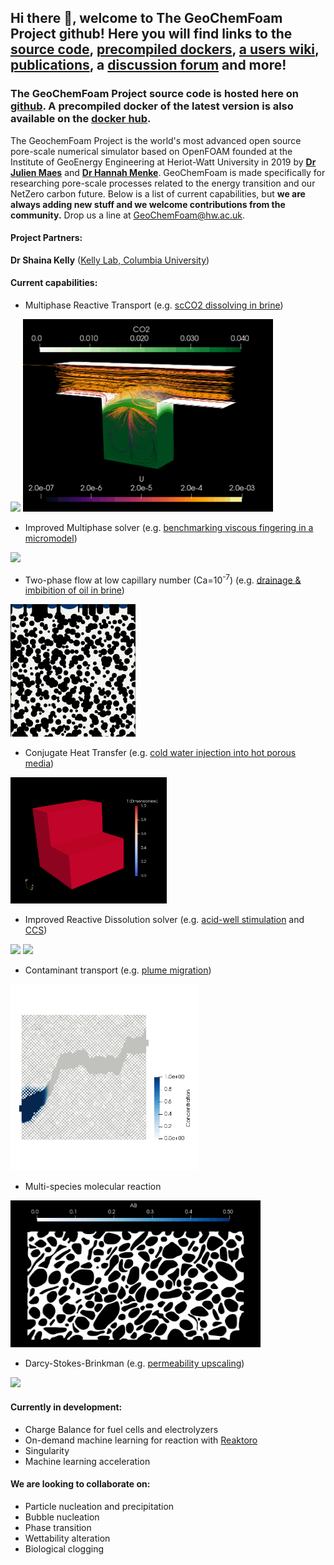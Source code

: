## Hi there 👋, welcome to The GeoChemFoam Project github! Here you will find links to the [source code](https://github.com/GeoChemFoam/GeoChemFoam-5.0), [precompiled dockers](https://hub.docker.com/r/jcmaes), [a users wiki](https://github.com/GeoChemFoam/GeoChemFoam/wiki), [publications](https://github.com/GeoChemFoam/GeoChemFoam/tree/main/GeoChemFoam_Papers), a [discussion forum](https://github.com/GeoChemFoam/GeoChemFoam/discussions) and more!

### The GeoChemFoam Project source code is hosted here on [github](https://github.com/GeoChemFoam/GeoChemFoam-5.0). A precompiled docker of the latest version is also available on the [docker hub](https://hub.docker.com/r/jcmaes/geochemfoam-5.0).

The GeochemFoam Project is the world's most advanced open source pore-scale numerical simulator based on OpenFOAM founded at the Institute of GeoEnergy Engineering at Heriot-Watt University in 2019 by [__Dr Julien Maes__](www.julienmaes.com) and [__Dr Hannah Menke__](https://scholar.google.co.uk/citations?user=tVSGe5IAAAAJ&hl=en). GeoChemFoam is made specifically for researching pore-scale processes related to the energy transition and our NetZero carbon future. Below is a list of current capabilities, but __we are always adding new stuff and we welcome contributions from the community.__ Drop us a line at GeoChemFoam@hw.ac.uk.
#### __Project Partners:__
__Dr Shaina Kelly__ ([Kelly Lab, Columbia University](https://kellylab.engineering.columbia.edu/))


#### __Current capabilities:__
- Multiphase Reactive Transport (e.g. [scCO2 dissolving in brine](https://arxiv.org/pdf/2103.03579.pdf))

<img src="https://github.com/GeoChemFoam/GeoChemFoam/blob/main/wikiImages/multiphaseReactive.gif" width="300"> <img src="https://github.com/GeoChemFoam/GeoChemFoam/blob/main/wikiImages/CavityDissolution.gif" width="400">

- Improved Multiphase solver (e.g. [benchmarking viscous fingering in a micromodel](https://github.com/GeoChemFoam/GeoChemFoam/blob/main/GeoChemFoam_Papers/Zhaoetal2019_PoreScaleModels_PNAS.pdf))

<img src="https://github.com/GeoChemFoam/GeoChemFoam/blob/main/wikiImages/multiphaseFlow.gif" width="200">

- Two-phase flow at low capillary number (Ca=10<sup>-7</sup>) (e.g. [drainage & imbibition of oil in brine](https://arxiv.org/abs/2105.10576))

<img src="https://github.com/GeoChemFoam/GeoChemFoam/blob/main/wikiImages/multiphaseFlowLowCa.gif" width="200"> 

- Conjugate Heat Transfer (e.g. [cold water injection into hot porous media](https://arxiv.org/abs/2110.03311))

<img src="https://github.com/GeoChemFoam/GeoChemFoam/blob/main/wikiImages/BentheimerT.gif" width="250">

- Improved Reactive Dissolution solver (e.g. [acid-well stimulation](https://www.earthdoc.org/content/papers/10.3997/2214-4609.202035250) and [CCS](https://arxiv.org/abs/2204.07019))

<img src="https://github.com/GeoChemFoam/GeoChemFoam/blob/main/wikiImages/HM120_60_120Pe100_K10AnimatedSlices.gif" width="200"> <img src="https://github.com/GeoChemFoam/GeoChemFoam/blob/main/wikiImages/HM120_60_120Pe1_K0.1AnimatedSlices.gif" width="200"> 

- Contaminant transport (e.g. [plume migration](https://arxiv.org/abs/2103.03597))

<img src="https://github.com/GeoChemFoam/GeoChemFoam/blob/main/wikiImages/ns_het.gif" width="300"> 

- Multi-species molecular reaction 
 
<img src="https://github.com/GeoChemFoam/GeoChemFoam/blob/main/wikiImages/singlePhaseBimolecularReaction.gif" width="400">

- Darcy-Stokes-Brinkman (e.g. [permeability upscaling](https://www.nature.com/articles/s41598-021-82029-2))

<img src="https://github.com/GeoChemFoam/GeoChemFoam/blob/main/wikiImages/EstailladesStreamlineNewPNGGIF.gif" width="400"> 

#### __Currently in development:__
- Charge Balance for fuel cells and electrolyzers
- On-demand machine learning for reaction with [Reaktoro](https://reaktoro.org)
- Singularity
- Machine learning acceleration

#### __We are looking to collaborate on:__
- Particle nucleation and precipitation
- Bubble nucleation
- Phase transition
- Wettability alteration
- Biological clogging



